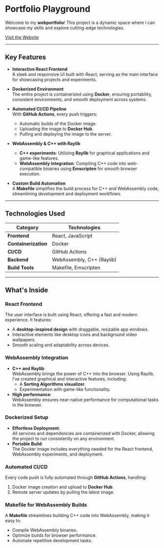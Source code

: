 # Portfolio Playground

Welcome to my **webportfolio**! This project is a dynamic space where I can showcase my skills and explore cutting-edge technologies.

[Visit the Website](http://www.htdguide.com)

---

## **Key Features**

- **Interactive React Frontend**  
  A sleek and responsive UI built with React, serving as the main interface for showcasing projects and experiments.

- **Dockerized Environment**  
  The entire project is containerized using **Docker**, ensuring portability, consistent environments, and smooth deployment across systems.

- **Automated CI/CD Pipeline**  
  With **GitHub Actions**, every push triggers:
  - Automatic builds of the Docker image.
  - Uploading the image to **Docker Hub**.
  - Pulling and deploying the image to the server.

- **WebAssembly & C++ with Raylib**  
  - **C++ experiments**: Utilizing **Raylib** for graphical applications and game-like features.  
  - **WebAssembly integration**: Compiling C++ code into web-compatible binaries using **Emscripten** for smooth browser execution.

- **Custom Build Automation**  
  A **Makefile** simplifies the build process for C++ and WebAssembly code, streamlining development and deployment workflows.

---

## **Technologies Used**

| **Category**          | **Technologies**                                                                                   |
|-----------------------|---------------------------------------------------------------------------------------------------|
| **Frontend**          | React, JavaScript                                                                                |
| **Containerization**  | Docker                                                                                           |
| **CI/CD**             | GitHub Actions                                                                                   |
| **Backend**           | WebAssembly, C++ (Raylib)                                                                        |
| **Build Tools**       | Makefile, Emscripten                                                                             |

---

## **What's Inside**

### **React Frontend**
The user interface is built using React, offering a fast and modern experience. It features:
- A **desktop-inspired design** with draggable, resizable app windows.
- Interactive elements like desktop icons and background video wallpapers.
- Smooth scaling and adaptability across devices.

### **WebAssembly Integration**
- **C++ and Raylib**:  
  WebAssembly brings the power of C++ into the browser. Using Raylib, I’ve created graphical and interactive features, including:
  - A **Sorting Algorithms visualizer**.
  - Experimentation with game-like functionality.
- **High performance**:  
  WebAssembly ensures near-native performance for computational tasks in the browser.

### **Dockerized Setup**
- **Effortless Deployment**:  
  All services and dependencies are containerized with Docker, allowing the project to run consistently on any environment.
- **Portable Build**:  
  The Docker image includes everything needed for the React frontend, WebAssembly experiments, and deployment.

### **Automated CI/CD**
Every code push is fully automated through **GitHub Actions**, handling:
1. Docker image creation and upload to **Docker Hub**.
2. Remote server updates by pulling the latest image.

### **Makefile for WebAssembly Builds**
A **Makefile** streamlines building C++ code into WebAssembly, making it easy to:
- Compile WebAssembly binaries.
- Optimize builds for browser performance.
- Automate repetitive development tasks.

